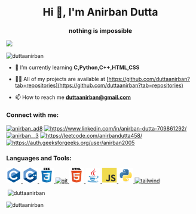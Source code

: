 <h1 align="center">Hi 👋, I'm Anirban Dutta</h1>
<h3 align="center">nothing is impossible</h3>

<img src=https://cdn.dribbble.com/users/2131993/screenshots/4948736/thoughtworks-gif_dribbble.gif>


<p align="left"> <img src="https://komarev.com/ghpvc/?username=duttaanirban&label=Profile%20views&color=0e75b6&style=flat" alt="duttaanirban" /> </p>

- 🌱 I’m currently learning **C,Python,C++,HTML,CSS**

- 👨‍💻 All of my projects are available at [https://github.com/duttaanirban?tab=repositories](https://github.com/duttaanirban?tab=repositories)

- 📫 How to reach me **duttaanirban@gmail.com**

<h3 align="left">Connect with me:</h3>
<p align="left">
<a href="https://twitter.com/anirban_ad8" target="blank"><img align="center" src="https://raw.githubusercontent.com/rahuldkjain/github-profile-readme-generator/master/src/images/icons/Social/twitter.svg" alt="anirban_ad8" height="30" width="40" /></a>
<a href="https://linkedin.com/in/https://www.linkedin.com/in/anirban-dutta-709861292/" target="blank"><img align="center" src="https://raw.githubusercontent.com/rahuldkjain/github-profile-readme-generator/master/src/images/icons/Social/linked-in-alt.svg" alt="https://www.linkedin.com/in/anirban-dutta-709861292/" height="30" width="40" /></a>
<a href="https://instagram.com/anirban__3" target="blank"><img align="center" src="https://raw.githubusercontent.com/rahuldkjain/github-profile-readme-generator/master/src/images/icons/Social/instagram.svg" alt="anirban__3" height="30" width="40" /></a>
<a href="https://www.leetcode.com/https://leetcode.com/anirbandutta458/" target="blank"><img align="center" src="https://raw.githubusercontent.com/rahuldkjain/github-profile-readme-generator/master/src/images/icons/Social/leet-code.svg" alt="https://leetcode.com/anirbandutta458/" height="30" width="40" /></a>
<a href="https://auth.geeksforgeeks.org/user/https://auth.geeksforgeeks.org/user/anirban2005" target="blank"><img align="center" src="https://raw.githubusercontent.com/rahuldkjain/github-profile-readme-generator/master/src/images/icons/Social/geeks-for-geeks.svg" alt="https://auth.geeksforgeeks.org/user/anirban2005" height="30" width="40" /></a>
</p>

<h3 align="left">Languages and Tools:</h3>
<p align="left"> <a href="https://www.cprogramming.com/" target="_blank" rel="noreferrer"> <img src="https://raw.githubusercontent.com/devicons/devicon/master/icons/c/c-original.svg" alt="c" width="40" height="40"/> </a> <a href="https://www.w3schools.com/cpp/" target="_blank" rel="noreferrer"> <img src="https://raw.githubusercontent.com/devicons/devicon/master/icons/cplusplus/cplusplus-original.svg" alt="cplusplus" width="40" height="40"/> </a> <a href="https://www.w3schools.com/css/" target="_blank" rel="noreferrer"> <img src="https://raw.githubusercontent.com/devicons/devicon/master/icons/css3/css3-original-wordmark.svg" alt="css3" width="40" height="40"/> </a> <a href="https://git-scm.com/" target="_blank" rel="noreferrer"> <img src="https://www.vectorlogo.zone/logos/git-scm/git-scm-icon.svg" alt="git" width="40" height="40"/> </a> <a href="https://www.w3.org/html/" target="_blank" rel="noreferrer"> <img src="https://raw.githubusercontent.com/devicons/devicon/master/icons/html5/html5-original-wordmark.svg" alt="html5" width="40" height="40"/> </a> <a href="https://www.java.com" target="_blank" rel="noreferrer"> <img src="https://raw.githubusercontent.com/devicons/devicon/master/icons/java/java-original.svg" alt="java" width="40" height="40"/> </a> <a href="https://developer.mozilla.org/en-US/docs/Web/JavaScript" target="_blank" rel="noreferrer"> <img src="https://raw.githubusercontent.com/devicons/devicon/master/icons/javascript/javascript-original.svg" alt="javascript" width="40" height="40"/> </a> <a href="https://www.python.org" target="_blank" rel="noreferrer"> <img src="https://raw.githubusercontent.com/devicons/devicon/master/icons/python/python-original.svg" alt="python" width="40" height="40"/> </a> <a href="https://tailwindcss.com/" target="_blank" rel="noreferrer"> <img src="https://www.vectorlogo.zone/logos/tailwindcss/tailwindcss-icon.svg" alt="tailwind" width="40" height="40"/> </a> </p>

<p>&nbsp;<img align="center" src="https://github-readme-stats.vercel.app/api?username=duttaanirban&show_icons=true&locale=en" alt="duttaanirban" /></p>

<p><img align="center" src="https://github-readme-streak-stats.herokuapp.com/?user=duttaanirban&" alt="duttaanirban" /></p>
